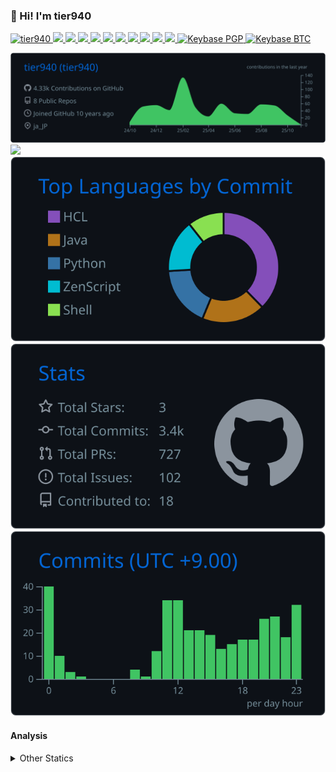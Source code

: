 ### 👋 Hi! I'm tier940

<p align="left"> 
  <a href="https://github.com/tier940/tier940/">
    <img src="https://komarev.com/ghpvc/?username=tier940" alt="tier940" />
  </a>
  <a href="http://twitter.com/tier940">
    <img height="20" src="https://img.shields.io/twitter/follow/tier940?label=Twitter&logo=twitter&style=flat" />
  </a>
  <a href="https://github.com/tier940">
    <img height="20" src="https://img.shields.io/github/followers/tier940?label=follow&logo=github&style=flat" />
  </a>
  <a href="https://www.reddit.com/user/tier940">
    <img height="20" src="https://img.shields.io/reddit/user-karma/combined/tier940?label=Reddit&logo=reddit&style=flat" />
  </a>
  <a href="https://stackoverflow.com/users/17317833/tier940">
    <img height="20" src="https://img.shields.io/stackexchange/stackoverflow/r/17317833?label=StackOverflow&logo=stack-overflow&style=flat" />
  </a>
  <a href="https://zenn.dev/tier940">
    <img height="20" src="https://zenn.badge.nikaera.com/s/tier940/likes" />
  </a>
  <a href="https://zenn.dev/tier940">
    <img height="20" src="https://zenn.badge.nikaera.com/s/tier940/followers" />
  </a>
  <a href="https://zenn.dev/tier940">
    <img height="20" src="https://zenn.badge.nikaera.com/s/tier940/articles" />
  </a>
  <a href="http://qiita.com/tier940">
    <img height="20" src="https://qiita-badge.apiapi.app/s/tier940/posts.svg" />
  </a>
  <a href="http://qiita.com/tier940">
    <img height="20" src="https://qiita-badge.apiapi.app/s/tier940/contributions.svg" />
  </a>
  <a href="https://github.com/tier940/tier940/">
    <img height="20" src="https://github.com/tier940/tier940/actions/workflows/main.yml/badge.svg" />
  </a>
  <a href="https://keybase.io/tier940">
    <img alt="Keybase PGP" src="https://img.shields.io/keybase/pgp/tier940">
  </a>
  <a href="https://keybase.io/tier940">
    <img alt="Keybase BTC" src="https://img.shields.io/keybase/btc/tier940">
  </a>
</p>

[![](https://raw.githubusercontent.com/tier940/tier940/main/profile-summary-card-output/github_dark/0-profile-details.svg)](https://github.com/vn7n24fzkq/github-profile-summary-cards)
[![](https://raw.githubusercontent.com/tier940/tier940/main/profile-summary-card-output/github_dark/1-repos-per-language.svg)](https://github.com/vn7n24fzkq/github-profile-summary-cards) [![](https://raw.githubusercontent.com/tier940/tier940/main/profile-summary-card-output/github_dark/2-most-commit-language.svg)](https://github.com/vn7n24fzkq/github-profile-summary-cards)
[![](https://raw.githubusercontent.com/tier940/tier940/main/profile-summary-card-output/github_dark/3-stats.svg)](https://github.com/vn7n24fzkq/github-profile-summary-cards) [![](https://raw.githubusercontent.com/tier940/tier940/main/profile-summary-card-output/github_dark/4-productive-time.svg)](https://github.com/vn7n24fzkq/github-profile-summary-cards)


#### Analysis
<!-- <img height="150" src="https://github.com/tier940/tier940/blob/master/images/stat.svg" alt="Alternative Text"/> -->

<details>
  <summary>Other Statics</summary>
  <!--START_SECTION:waka-->
![Code Time](http://img.shields.io/badge/Code%20Time-2%2C538%20hrs%2021%20mins-blue)

**🐱 My GitHub Data** 

> 📦 7.9 kB Used in GitHub's Storage 
 > 
> 💼 Opted to Hire
 > 
> 📜 10 Public Repositories 
 > 
> 🔑 2 Private Repositories 
 > 
**I'm an Early 🐤** 

```text
🌞 Morning                130 commits         ████░░░░░░░░░░░░░░░░░░░░░   14.66 % 
🌆 Daytime                402 commits         ███████████░░░░░░░░░░░░░░   45.32 % 
🌃 Evening                304 commits         █████████░░░░░░░░░░░░░░░░   34.27 % 
🌙 Night                  51 commits          █░░░░░░░░░░░░░░░░░░░░░░░░   05.75 % 
```
📅 **I'm Most Productive on Saturday** 

```text
Monday                   91 commits          ███░░░░░░░░░░░░░░░░░░░░░░   10.26 % 
Tuesday                  160 commits         █████░░░░░░░░░░░░░░░░░░░░   18.04 % 
Wednesday                114 commits         ███░░░░░░░░░░░░░░░░░░░░░░   12.85 % 
Thursday                 122 commits         ███░░░░░░░░░░░░░░░░░░░░░░   13.75 % 
Friday                   97 commits          ███░░░░░░░░░░░░░░░░░░░░░░   10.94 % 
Saturday                 189 commits         █████░░░░░░░░░░░░░░░░░░░░   21.31 % 
Sunday                   114 commits         ███░░░░░░░░░░░░░░░░░░░░░░   12.85 % 
```


📊 **This Week I Spent My Time On** 

```text
🕑︎ Time Zone: Asia/Tokyo

💬 Programming Languages: 
Other                    14 hrs 50 mins      ██████████████████████░░░   88.56 % 
INI                      1 hr                ██░░░░░░░░░░░░░░░░░░░░░░░   06.04 % 
JSON                     17 mins             ░░░░░░░░░░░░░░░░░░░░░░░░░   01.70 % 
Java                     10 mins             ░░░░░░░░░░░░░░░░░░░░░░░░░   01.03 % 
Bash                     8 mins              ░░░░░░░░░░░░░░░░░░░░░░░░░   00.81 % 

🔥 Editors: 
VS Code                  16 hrs 45 mins      █████████████████████████   100.00 % 

💻 Operating System: 
Windows                  16 hrs 45 mins      █████████████████████████   100.00 % 
```

**I Mostly Code in PHP** 

```text
Java                     2 repos             █████░░░░░░░░░░░░░░░░░░░░   20.00 % 
ZenScript                1 repo              ██░░░░░░░░░░░░░░░░░░░░░░░   10.00 % 
HTML                     1 repo              ██░░░░░░░░░░░░░░░░░░░░░░░   10.00 % 
Python                   1 repo              ██░░░░░░░░░░░░░░░░░░░░░░░   10.00 % 
Shell                    1 repo              ██░░░░░░░░░░░░░░░░░░░░░░░   10.00 % 
```



**Timeline**

![Lines of Code chart](https://raw.githubusercontent.com/tier940/tier940/main/assets/bar_graph.png)


 Last Updated on 04/03/2023 00:43:30 UTC
<!--END_SECTION:waka-->
</details>
